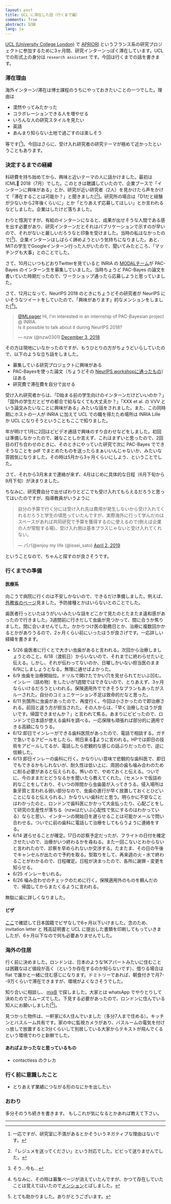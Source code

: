 ```yaml
---
layout: post
title: UCL に滞在した話（行くまで編）
comments: True
abstract: 記録
lang: ja
---
```


[UCL (University College London)](https://www.ucl.ac.uk/) で [APRIORI](https://project.inria.fr/apriori/) というフランス系の研究プロジェクトに参加するために3ヶ月間、研究インターンっぽく滞在しています。UCLでの形式上の身分は `research assistant` です。今回は行くまでの話を書きます。

### 滞在理由

海外インターン/滞在は博士課程のうちにやっておきたいことの一つでした。理由は

- 漠然やってみたかった
- コラボレーションできる人を増やせる
- いろんな人の研究スタイルを見たい
- 英語
- あんまり知らない土地で過ごすのは楽しそう

等です[[^1]]。今回はさらに、受け入れ研究者の研究テーマが極めて近かったということもあります。

### 決定するまでの経緯

科研費を持ち始めてから、興味と近いテーマの人に話かけました。最初は ICML 2018（7月）でした。このときは聴講していたので、企業ブースで「インターンに興味がある」とか、研究が近い研究者（2人）を見かけたら声をかけて「滞在することは可能か？」と聞きました[[^2]]。研究所の場合は「D1だと経験が少ないから2年後くらいに」とか「とりあえず応募してほしい」とか言われるなどしました。企業はしたけど落ちました。

わりと憶測ですが、有給のインターンになると、成果が出せそうな人間である感を出す必要があり、研究インターンだとそれはパブリケーションで示すのが早いので、それがないと厳しいだろうなと印象を受けました。当時の私はなかったので[[^3]]、企業インターンはしばらく諦めようという気持ちになりました。あと、MITの学生でGoogleインターン行った人がいたので、聞いてみたところ、「マッチングも大事」とのことでした。

さて、10月にいつもどおりTwitterを見ていると INRIA の [MODALチーム](https://modal.lille.inria.fr/wikimodal/doku.php)が PAC-Bayes のインターン生を募集していました。当時ちょうど PAC-Bayes の論文を書いていた時期だったので、ワークショップ通ったら応募しようと思っていました。

さて、12月になって、NeurIPS 2018 のときにちょうどその研究者が NeurIPS にいそうなツイートをしていたので、「興味があります」的なメンションをしました[[^4]]。

<blockquote class="twitter-tweet" data-lang="en"><p lang="en" dir="ltr"><a href="https://twitter.com/MLpager?ref_src=twsrc%5Etfw">@MLpager</a> Hi, I&#39;m interested in an internship of PAC-Bayesian project @ INRIA.<br>Is it possible to talk about it during NeurIPS 2018?</p>&mdash; nzw (@nzw0301) <a href="https://twitter.com/nzw0301/status/1069683025292734466?ref_src=twsrc%5Etfw">December 3, 2018</a></blockquote>
<script async src="https://platform.twitter.com/widgets.js" charset="utf-8"></script>

その方は現地にいなかったのですが、もうひとりの方がちょうどいらしていたので、以下のような立ち話をしました。

- 募集している研究プロジェクトに興味がある
- PAC-Bayesを使った論文（ちょうどその [NeurIPS workshopに通ったもの](http://bayesiandeeplearning.org/2018/papers/156.pdf)）はある
- 研究費で滞在費を自分で出せる

受け入れ研究者からは、「D始まる前の学生向けのインターンだけどいいのか？」「国外の学生だとビザの都合で給与なくても大丈夫か？」「XXX et al. の VVV という論文みたいなことに興味がある」みたいな話をされました。また、この同時期にホストの一人が INRIA に加えて UCL での職を得たため場所は INRIA Lille か UCL になりそうということもここで知りました。

年が明けて1月に2回ほどビデオ通話で興味のすり合わせなどをしました。初回は準備しなかったので、雑なことしか言えず、これはまずいと思ったので、2回目の打ち合わせのときに、そのときにやっていた研究で次に PAC-Bayes でできそうなことを pdf でまとめたものを送ったらまぁいいんじゃないか、みたいな雰囲気になりました。その時は5月から3ヶ月くらいにしよう、ということでした。

さて、それから3月末まで連絡が来ず、4月はじめに具体的な日程（6月下旬から9月下旬）が決まりました。

ちなみに、研究費自分で出せばわりとどこでも受け入れてもらえるだろうと思ってはいたのですが、指導教員がいうように

<blockquote class="twitter-tweet" data-lang="en"><p lang="ja" dir="ltr">自分の予算で行く分には受け入れ先は費用が発生しないから受け入れてくれるだろうと学生の頃思っていたんですが、実際海外に行って学んだのはスペースがあれば共同研究で予算を獲得するのに使えるので(例えば企業の人が常駐する場)、受け入れ側は基本プラスじゃないと受け入れてくれない。</p>&mdash; パパ@enjoy my life (@issei_sato) <a href="https://twitter.com/issei_sato/status/1113111347355504642?ref_src=twsrc%5Etfw">April 2, 2019</a></blockquote>
<script async src="https://platform.twitter.com/widgets.js" charset="utf-8"></script>

ということなので、ちゃんと探すのが良さそうです。

### 行くまでの準備

#### 医療系

向こうで病院に行くのは不安しかないので、できるだけ準備しました。例えば、[外務省のページ](https://www.mofa.go.jp/mofaj/toko/medi/europe/uk.html)見ました。予防接種とかはいらないとのことでした。

歯医者行っといたほうがいいみたいな話をどこかで見たのとたまたま違和感があったので行きました。3週間前に行きだして虫歯が見つかって、間に合うか焦りました。間に合いませんでした。かかりつけ医の勤務日とか、治療に複数回かかるとかがありうるので、2ヶ月くらい前にいったほうが良さげです。一応詳しい経緯を書きます。

- 5/26 歯医者に行くとで大きい虫歯があると言われる。次回から治療しましょうとのこと。6/18（渡航日）からいないので、それまでに終わらせたいと伝える。しかし、それが伝わってないのか、日曜しかいない担当医のまま6/9にしましょうとなる。無理に通せばよかった。
- 6/9 虫歯を治療開始位。ドリルで開けたでかい穴を見せられてだいぶ凹む。インレー（詰め物）をしたいが1週間ではできないので、とりあえず、3ヶ月ならいけるだろうといわれる。保険適用外でできそうなプランもあったがスルーされた。自分のコミュニケーション不足は致命的だなと思った。
- 6/11 別箇所に虫歯があったので、再度行く。今回は小さかったので即治療される。前回と違う方が担当された。その人からは、「早く治療したほうが良いです。帰国できませんか？」と言われて焦る。あまりにビビったので、ロンドンで日本語が使える歯科を調べる。一応保険も頑張れば部分的に適用できる高額になりうる。
- 6/12 即日でインレーができる歯科医院があったので、電話で相談する。ガチで急いでるアピールをしたら、明日来るように言われる。HPでは即日の技術をアピールしてるが、電話したら悲観的な感じの話ぶりだったので、逆に信頼した。
- 6/13 即日インレーの歯科に行く。かなりいい意味で悲観的な歯科医で、即日でもできるかもしれないが、耐久性は低い上に、周囲の歯も噛み合わのために削る必要があると伝えられる。怖いので、やめておくと伝える。ついでに、今のままだとどうなるかを聞いたら教えてくれた。（セメントで仮詰め的なことをしており、そいつの隙間から虫歯菌が入ってきうる。侵入場所は象牙質と言われる弱い部分なので、虫歯の進行が早く放置しておくとひどいことになると伝えられる。）かなりいい歯科だと思う。明らかに不安なことはわかったのと、ロンドンで歯科医にかかって大金払ったり、心配ごとをして研究の生産性が落ちる（nzwはだいぶ心配性で気にするのはわかっている）ならと思い、インターンの開始日を遅らせることは可能かメールで問い合わせる。ついでに前の歯科に電話して治療をしてもらうように連絡をする。
- 6/14 遅らせることが確定。17日の診察予定だったが、フライトの日付を確定させたいので、治療がいつ終わるかを尋ねる。また一回こないとわからないと言われたので、診察を早められないか交渉する。たまたま、その日の午後でキャンセルが出たので予約を取る。型取りをして、再来週の火・水で終わることがわかるので、日程確定。日程が決まったので、各所に謝罪・変更を知らせる。
- 6/25 インレーをいれる。
- 6/26 噛み合わせのチェックのために行く。保険適用外のものを頼んだので、帰国してからまたくるように言われる。

無駄に歯に詳しくなりました。

#### ビザ

[ここ](https://www.gov.uk/check-uk-visa)で確認して日本国籍でビザなしで6ヶ月以下いけました。念のため、invitation letter と 残高証明書と UCL に提出した書類を印刷してもっていきましたが、6ヶ月以下なので何も必要ありませんでした。

### 海外の住居

行く前に決めました。ロンドンは、日本のような1Kアパートみたいに住むことは困難なほど値段が高く（というか存在するのか知らないです）、借りる場合は flat で誰かと一緒に住む感じになります。ドミトリーであれば、朝食付きで月7--9万くらいで滞在できますが、環境がよくなさそうでした。

知り合いに相談し、 [mixB](https://uk.mixb.net/accommodation/articles) で探しました。大家とは whatsApp でやりとりして決めたのでスムーズでした。下見する必要があったので、ロンドンに住んでいる知人にお願いしました[[^6]]。

見つかった物件は、一軒家に6人住んでいました（多分7人まで住める）。キッチンとバスルーム共有です。家の中に監視カメラがあり、バスルームの電気を付けっ放しで放置すると3分くらいして別居している大家からテキストが飛んでくるという環境でわりと新鮮でした。

#### あればよかったなと思っているもの

- contactless のクレカ

### 行く前に意識したこと

- とりあえず業績につながる形のなにかを出したい

### おわり

多分そのうち続きを書きます。
もしこれが気になるとかあれば教えて下さい。

---

[^1]: 一応ですが、研究室に不満があるとかそういうネガティブな理由はないです。
[^2]: 「レジュメを送ってください」という対応でした。ビビって送りませんでした。
[^3]: そう…今も…
[^4]: ちなみに、その時は募集ページが消えていたんですが、かつて存在していたことは覚えてはいたので[メンション](https://twitter.com/nzw0301/status/1069683025292734466)とばしました。
[^5]: 5月はじまりでほぼ1ヶ月で連絡ないということは話が消えたんだろうかと思い、諦めていました。
[^6]: とても助かりました。ありがとうございます。
